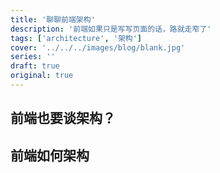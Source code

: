 ```yaml
---
title: '聊聊前端架构'
description: '前端如果只是写写页面的话，路就走窄了'
tags: ['architecture', '架构']
cover: '../../../images/blog/blank.jpg'
series: ''
draft: true
original: true
---
```


## 前端也要谈架构？

## 前端如何架构
